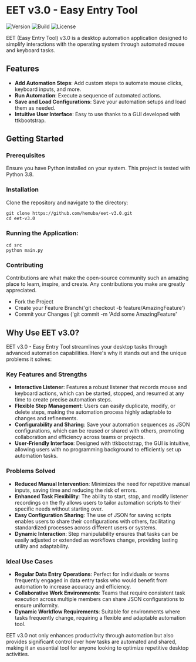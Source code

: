 # EET v3.0 - Easy Entry Tool

![Version](https://img.shields.io/badge/version-3.0-blue)
![Build](https://img.shields.io/badge/build-passing-brightgreen)
![License](https://img.shields.io/badge/license-MIT-green)

EET (Easy Entry Tool) v3.0 is a desktop automation application designed to simplify interactions with the operating system through automated mouse and keyboard tasks.

## Features

- **Add Automation Steps**: Add custom steps to automate mouse clicks, keyboard inputs, and more.
- **Run Automation**: Execute a sequence of automated actions.
- **Save and Load Configurations**: Save your automation setups and load them as needed.
- **Intuitive User Interface**: Easy to use thanks to a GUI developed with ttkbootstrap.

## Getting Started

### Prerequisites

Ensure you have Python installed on your system. This project is tested with Python 3.8.

### Installation

Clone the repository and navigate to the directory:
```
git clone https://github.com/hemuba/eet-v3.0.git
cd eet-v3.0
```
### Running the Application:

```
cd src
python main.py
```

### Contributing
Contributions are what make the open-source community such an amazing place to learn, inspire, and create. Any contributions you make are greatly appreciated.

- Fork the Project
- Create your Feature Branch('git checkout -b feature/AmazingFeature')
- Commit your Changes ('git commit -m 'Add some AmazingFeature'

## Why Use EET v3.0?

EET v3.0 - Easy Entry Tool streamlines your desktop tasks through advanced automation capabilities. Here's why it stands out and the unique problems it solves:

### Key Features and Strengths

- **Interactive Listener**: Features a robust listener that records mouse and keyboard actions, which can be started, stopped, and resumed at any time to create precise automation steps.
- **Flexible Step Management**: Users can easily duplicate, modify, or delete steps, making the automation process highly adaptable to changes and refinements.
- **Configurability and Sharing**: Save your automation sequences as JSON configurations, which can be reused or shared with others, promoting collaboration and efficiency across teams or projects.
- **User-Friendly Interface**: Designed with ttkbootstrap, the GUI is intuitive, allowing users with no programming background to efficiently set up automation tasks.

### Problems Solved

- **Reduced Manual Intervention**: Minimizes the need for repetitive manual inputs, saving time and reducing the risk of errors.
- **Enhanced Task Flexibility**: The ability to start, stop, and modify listener recordings on the fly allows users to tailor automation scripts to their specific needs without starting over.
- **Easy Configuration Sharing**: The use of JSON for saving scripts enables users to share their configurations with others, facilitating standardized processes across different users or systems.
- **Dynamic Interaction**: Step manipulability ensures that tasks can be easily adjusted or extended as workflows change, providing lasting utility and adaptability.

### Ideal Use Cases

- **Regular Data Entry Operations**: Perfect for individuals or teams frequently engaged in data entry tasks who would benefit from automation to increase accuracy and efficiency.
- **Collaborative Work Environments**: Teams that require consistent task execution across multiple members can share JSON configurations to ensure uniformity.
- **Dynamic Workflow Requirements**: Suitable for environments where tasks frequently change, requiring a flexible and adaptable automation tool.

EET v3.0 not only enhances productivity through automation but also provides significant control over how tasks are automated and shared, making it an essential tool for anyone looking to optimize repetitive desktop activities.




